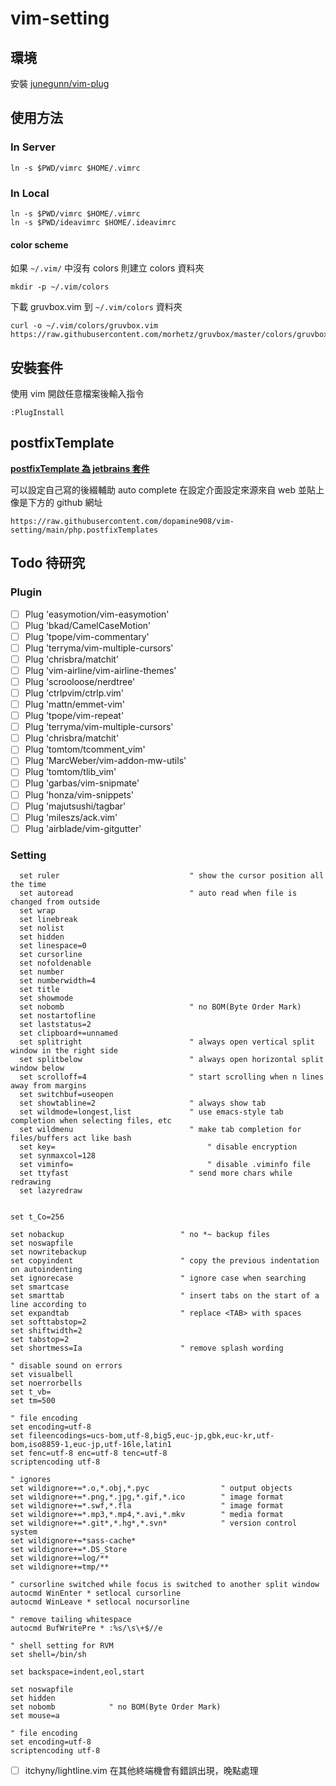# vim-setting

## 環境

安裝 [junegunn/vim-plug](https://github.com/junegunn/vim-plug)

## 使用方法

### In Server
```
ln -s $PWD/vimrc $HOME/.vimrc
```

### In Local
```
ln -s $PWD/vimrc $HOME/.vimrc
ln -s $PWD/ideavimrc $HOME/.ideavimrc
```

#### color scheme
如果 ```~/.vim/``` 中沒有 colors 則建立 colors 資料夾
```
mkdir -p ~/.vim/colors
```

下載 gruvbox.vim 到 ```~/.vim/colors``` 資料夾
```
curl -o ~/.vim/colors/gruvbox.vim https://raw.githubusercontent.com/morhetz/gruvbox/master/colors/gruvbox.vim
```
## 安裝套件

使用 vim 開啟任意檔案後輸入指令

```
:PlugInstall
```

## postfixTemplate

[**postfixTemplate 為 jetbrains 套件**](https://github.com/xylo/intellij-postfix-templates)

可以設定自己寫的後綴輔助 auto complete
在設定介面設定來源來自 web 
並貼上像是下方的 github 網址

```
https://raw.githubusercontent.com/dopamine908/vim-setting/main/php.postfixTemplates
```

## Todo 待研究

### Plugin
- [ ] Plug 'easymotion/vim-easymotion'
- [ ] Plug 'bkad/CamelCaseMotion'
- [ ] Plug 'tpope/vim-commentary'
- [ ] Plug 'terryma/vim-multiple-cursors'
- [ ] Plug 'chrisbra/matchit'
- [ ] Plug 'vim-airline/vim-airline-themes'
- [ ] Plug 'scrooloose/nerdtree'
- [ ] Plug 'ctrlpvim/ctrlp.vim'
- [ ] Plug 'mattn/emmet-vim'
- [ ] Plug 'tpope/vim-repeat'
- [ ] Plug 'terryma/vim-multiple-cursors'
- [ ] Plug 'chrisbra/matchit'
- [ ] Plug 'tomtom/tcomment_vim'
- [ ] Plug 'MarcWeber/vim-addon-mw-utils'
- [ ] Plug 'tomtom/tlib_vim'
- [ ] Plug 'garbas/vim-snipmate'
- [ ] Plug 'honza/vim-snippets'
- [ ] Plug 'majutsushi/tagbar'
- [ ] Plug 'mileszs/ack.vim'
- [ ] Plug 'airblade/vim-gitgutter'

### Setting 
```
  set ruler                             " show the cursor position all the time
  set autoread                          " auto read when file is changed from outside
  set wrap
  set linebreak
  set nolist
  set hidden
  set linespace=0
  set cursorline
  set nofoldenable
  set number
  set numberwidth=4
  set title
  set showmode
  set nobomb                            " no BOM(Byte Order Mark)
  set nostartofline
  set laststatus=2
  set clipboard+=unnamed
  set splitright                        " always open vertical split window in the right side
  set splitbelow                        " always open horizontal split window below
  set scrolloff=4                       " start scrolling when n lines away from margins
  set switchbuf=useopen
  set showtabline=2                     " always show tab
  set wildmode=longest,list             " use emacs-style tab completion when selecting files, etc
  set wildmenu                          " make tab completion for files/buffers act like bash
  set key=			                        " disable encryption
  set synmaxcol=128
  set viminfo=			                    " disable .viminfo file
  set ttyfast                           " send more chars while redrawing
  set lazyredraw


set t_Co=256

set nobackup                          " no *~ backup files
set noswapfile
set nowritebackup
set copyindent                        " copy the previous indentation on autoindenting
set ignorecase                        " ignore case when searching
set smartcase
set smarttab                          " insert tabs on the start of a line according to
set expandtab                         " replace <TAB> with spaces
set softtabstop=2
set shiftwidth=2
set tabstop=2
set shortmess=Ia                      " remove splash wording

" disable sound on errors
set visualbell
set noerrorbells
set t_vb=
set tm=500

" file encoding
set encoding=utf-8
set fileencodings=ucs-bom,utf-8,big5,euc-jp,gbk,euc-kr,utf-bom,iso8859-1,euc-jp,utf-16le,latin1
set fenc=utf-8 enc=utf-8 tenc=utf-8
scriptencoding utf-8

" ignores
set wildignore+=*.o,*.obj,*.pyc                " output objects
set wildignore+=*.png,*.jpg,*.gif,*.ico        " image format
set wildignore+=*.swf,*.fla                    " image format
set wildignore+=*.mp3,*.mp4,*.avi,*.mkv        " media format
set wildignore+=*.git*,*.hg*,*.svn*            " version control system
set wildignore+=*sass-cache*
set wildignore+=*.DS_Store
set wildignore+=log/**
set wildignore+=tmp/**

" cursorline switched while focus is switched to another split window
autocmd WinEnter * setlocal cursorline
autocmd WinLeave * setlocal nocursorline

" remove tailing whitespace
autocmd BufWritePre * :%s/\s\+$//e

" shell setting for RVM
set shell=/bin/sh

set backspace=indent,eol,start

set noswapfile
set hidden
set nobomb            " no BOM(Byte Order Mark)
set mouse=a

" file encoding
set encoding=utf-8
scriptencoding utf-8
```
- [ ] itchyny/lightline.vim 在其他終端機會有錯誤出現，晚點處理
